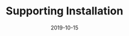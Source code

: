 ---
path: "/docs/support-installations/supporting-installations"
date: "2019-10-15"
title: "Supporting Installation"
---